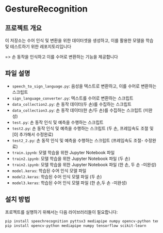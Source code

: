 # GestureRecognition

## 프로젝트 개요
이 저장소는 수어 인식 및 변환을 위한 데이터셋을 생성하고, 이를 활용한 모델을 학습 및 테스트하기 위한 레포지토리입니다

=> 손 동작을 인식하고 이를 수어로 변환하는 기능을 제공합니다

 
## 파일 설명
- `speech_to_sign_language.py`: 음성을 텍스트로 변환하고, 이를 수어로 변환하는 스크립트
- `sign_language_converter.py`: 텍스트를 수어로 변환하는 스크립트
- `data_collection2.py`: 손 동작 데이터(두 손)를 수집하는 스크립트
- `data_collection3.py`: 손 동작 데이터(한 손/두 손)를 수집하는 스크립트 (미완성)
- `test.py`: 손 동작 인식 및 예측을 수행하는 스크립트
- `test2.py`: 손 동작 인식 및 예측을 수행하는 스크립트 (두 손, 프레임속도 조절 및 [0] 추가해서 수정완료)
- `test2_2.py`: 손 동작 인식 및 예측을 수행하는 스크립트 (프레임속도 조절- 수정완료)
- `train.ipynb`: 모델 학습을 위한 Jupyter Notebook 파일
- `train2.ipynb`: 모델 학습을 위한 Jupyter Notebook 파일 (두 손)
- `train2.ipynb`: 모델 학습을 위한 Jupyter Notebook 파일 (한 손, 두 손 -미완성)
- `model.keras`: 학습된 수어 인식 모델 파일
- `model2.keras`: 학습된 수어 인식 모델 파일 (두 손)
- `model3.keras`: 학습된 수어 인식 모델 파일 (한 손,두 손 -미완성)

## 설치 방법
프로젝트를 실행하기 위해서는 다음 라이브러리들이 필요합니다:

```bash
pip install speechrecognition pyttsx3 mediapipe numpy opencv-python tensorflow
pip install opencv-python mediapipe numpy tensorflow scikit-learn
